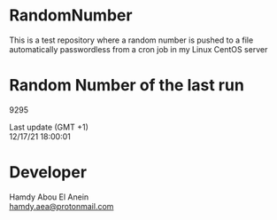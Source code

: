 # RandomNumber    
This is a test repository where a random number is pushed to a file automatically passwordless from a cron job in my Linux CentOS server    
# Random Number of the last run   
9295
      
Last update (GMT +1)    
12/17/21 18:00:01
# Developer    
Hamdy Abou El Anein   
hamdy.aea@protonmail.com
